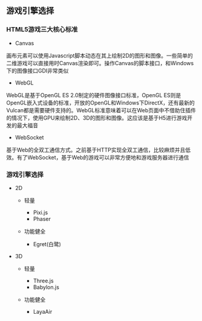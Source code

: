 ## 游戏引擎选择

### HTML5游戏三大核心标准

- Canvas

画布元素可以使用Javascript脚本动态在其上绘制2D的图形和图像。一些简单的二维游戏可以直接用时Canvas渲染即可。操作Canvas的脚本接口，和Windows下的图像接口GDI非常类似

- WebGL

WebGL是基于OpenGL ES 2.0制定的硬件图像接口标准，OpenGL ES则是OpenGL嵌入式设备的标准，开放的OpenGL和Windows下DirectX，还有最新的Vulcan都是需要硬件支持的。WebGL标准意味着可以在Web页面中不借助住插件的情况下，使用GPU来绘制2D、3D的图形和图像。这应该是基于H5进行游戏开发的最大福音

- WebSocket

基于Web的全双工通信方式。之前基于HTTP实现全双工通信，比较麻烦并且低效。有了WebSocket，基于Web的游戏可以非常方便地和游戏服务器进行通信

### 游戏引擎选择

- 2D
    - 轻量
        - Pixi.js
        - Phaser

    - 功能健全
        - Egret(白鹭)

- 3D
    - 轻量
        - Three.js
        - Babylon.js
    
    - 功能健全
        - LayaAir